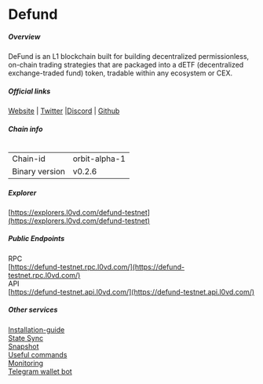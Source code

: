 # Defund


##### Overview
DeFund is an L1 blockchain built for building decentralized permissionless, on-chain trading strategies that are packaged into a dETF (decentralized exchange-traded fund) token, tradable within any ecosystem or CEX.

##### Official links
[Website](https://www.defund.app/) | [Twitter](https://twitter.com/defund_finance) |[Discord](https://discord.gg/bzVhJPJBp8) | [Github](https://github.com/defund-labs/)

##### Chain info
#
|  |  |
| ------ | ------ |
| Chain-id | orbit-alpha-1 |
| Binary version | v0.2.6 |

##### Explorer
[https://explorers.l0vd.com/defund-testnet](https://explorers.l0vd.com/defund-testnet)

##### Public Endpoints
RPC <br />
[https://defund-testnet.rpc.l0vd.com/](https://defund-testnet.rpc.l0vd.com/) <br />
API <br />
[https://defund-testnet.api.l0vd.com/](https://defund-testnet.api.l0vd.com/) <br />


##### Other services
[Installation-guide](installation-guide/) <br />
[State Sync](state-sync/) <br />
[Snapshot](snapshot/) <br />
[Useful commands](useful-commands/) <br />
[Monitoring](monitoring/) <br />
[Telegram wallet bot](wallet-bot/) <br />
